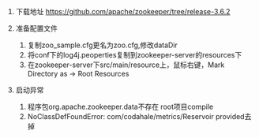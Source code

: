 1. 下载地址
	https://github.com/apache/zookeeper/tree/release-3.6.2

2. 准备配置文件
	1. 复制zoo_sample.cfg更名为zoo.cfg,修改dataDir
	2. 将conf下的log4j.peoperties复制到zookeeper-server的resources下
	3. 在zookeeper-server下src/main/resource上，鼠标右键，Mark Directory as -> Root Resources

3. 启动异常
	1. 程序包org.apache.zookeeper.data不存在 root项目compile
	2. NoClassDefFoundError: com/codahale/metrics/Reservoir provided去掉
